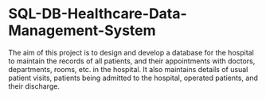 # SQL-DB-Healthcare-Data-Management-System
The aim of this project is to design and develop a database for the hospital to maintain the records of all patients, and their appointments with doctors, departments, rooms, etc. in the hospital. It also maintains details of usual patient visits, patients being admitted to the hospital, operated patients, and their discharge.
